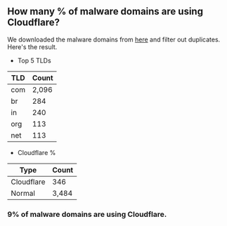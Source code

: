 ## How many % of malware domains are using Cloudflare?


We downloaded the malware domains from [here](https://urlhaus.abuse.ch) and filter out duplicates.
Here's the result.


[//]: # (start replacement)


- Top 5 TLDs

| TLD | Count |
| --- | --- |
| com | 2,096 |
| br | 284 |
| in | 240 |
| org | 113 |
| net | 113 |


- Cloudflare %

| Type | Count |
| --- | --- |
| Cloudflare | 346 |
| Normal | 3,484 |


### 9% of malware domains are using Cloudflare.